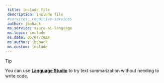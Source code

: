 ```yaml
---
 title: include file
 description: include file
 #services: cognitive-services
 author: jboback
 ms.service: azure-ai-language
 ms.topic: include
 ms.date: 05/07/2024
 ms.author: jboback
 ms.custom: include
---
```


> [!TIP]
> You can use [**Language Studio**](../../language-studio.md) to try text summarization without needing to write code. 
